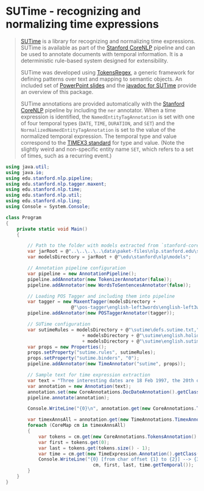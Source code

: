 ﻿# SUTime - recognizing and normalizing time expressions

>[SUTime](http://www-nlp.stanford.edu/software/sutime.shtml) is a library for recognizing and normalizing time expressions. SUTime is available as part of the [Stanford CoreNLP](CoreNLP.html) pipeline and can be used to annotate documents with temporal information. It is a deterministic rule-based system designed for extensibility.
>
>SUTime was developed using [TokensRegex](http://www-nlp.stanford.edu/software/tokensregex.shtml), a generic framework for defining patterns over text and mapping to semantic objects. An included set of [PowerPoint slides](https://nlp.stanford.edu/software/SUTime.pptx) and the [javadoc for SUTime](http://nlp.stanford.edu/nlp/javadoc/javanlp/edu/stanford/nlp/time/SUTime.html) provide an overview of this package.
>
>SUTime annotations are provided automatically with the [Stanford CoreNLP](CoreNLP.html) pipeline by including
>the `ner` annotator. When a time expression is identified, the `NamedEntityTagAnnotation` is set with one of four temporal types (`DATE`, `TIME`, `DURATION`, and `SET`) and the `NormalizedNamedEntityTagAnnotation` is set to the value of the normalized temporal expression.
>The temporal type and value correspond to the [TIMEX3 standard](http://www.timeml.org/site/publications/timeMLdocs/timeml_1.2.1.html#timex3) for type and value. (Note the slightly weird and non-specific entity name `SET`, which refers to a set of times, such as a recurring event.)

```csharp
using java.util;
using java.io;
using edu.stanford.nlp.pipeline;
using edu.stanford.nlp.tagger.maxent;
using edu.stanford.nlp.time;
using edu.stanford.nlp.util;
using edu.stanford.nlp.ling;
using Console = System.Console;

class Program
{
    private static void Main()
    {

        // Path to the folder with models extracted from `stanford-corenlp-4.5.0-models.jar`
        var jarRoot = @"..\..\..\..\data\paket-files\nlp.stanford.edu\stanford-corenlp-4.5.0\models";
        var modelsDirectory = jarRoot + @"\edu\stanford\nlp\models";

        // Annotation pipeline configuration
        var pipeline = new AnnotationPipeline();
        pipeline.addAnnotator(new TokenizerAnnotator(false));
        pipeline.addAnnotator(new WordsToSentencesAnnotator(false));

        // Loading POS Tagger and including them into pipeline
        var tagger = new MaxentTagger(modelsDirectory +
                        @"\pos-tagger\english-left3words\english-left3words-distsim.tagger");
        pipeline.addAnnotator(new POSTaggerAnnotator(tagger));

        // SUTime configuration
        var sutimeRules = modelsDirectory + @"\sutime\defs.sutime.txt,"
                            + modelsDirectory + @"\sutime\english.holidays.sutime.txt,"
                            + modelsDirectory + @"\sutime\english.sutime.txt";
        var props = new Properties();
        props.setProperty("sutime.rules", sutimeRules);
        props.setProperty("sutime.binders", "0");
        pipeline.addAnnotator(new TimeAnnotator("sutime", props));

        // Sample text for time expression extraction
        var text = "Three interesting dates are 18 Feb 1997, the 20th of july and 4 days from today.";
        var annotation = new Annotation(text);
        annotation.set(new CoreAnnotations.DocDateAnnotation().getClass(), "2013-07-14");
        pipeline.annotate(annotation);

        Console.WriteLine("{0}\n", annotation.get(new CoreAnnotations.TextAnnotation().getClass()));

        var timexAnnsAll = annotation.get(new TimeAnnotations.TimexAnnotations().getClass()) as ArrayList;
        foreach (CoreMap cm in timexAnnsAll)
        {
            var tokens = cm.get(new CoreAnnotations.TokensAnnotation().getClass()) as List;
            var first = tokens.get(0);
            var last = tokens.get(tokens.size() - 1);
            var time = cm.get(new TimeExpression.Annotation().getClass()) as TimeExpression;
            Console.WriteLine("{0} [from char offset {1} to {2}] --> {3}",
                                cm, first, last, time.getTemporal());
        }
    }
}
```

